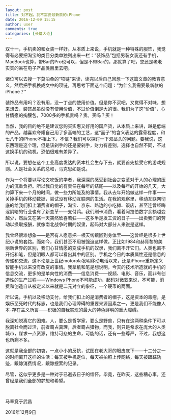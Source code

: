 ```yaml
---
layout: post
title: 对不起，我不需要最新款的iPhone
date: 2016-12-09 15:15
author: user
comments: true
categories: [长篇大论]
---
```

双十一，手机卖的和女装一样好。从本质上来说，手机就是一种特殊的服饰，我觉得有必要把淘宝的类目分类单独列出来一栏：“装饰品”包括男装女装还有手机，MacBook也算，带Bar的Pro也可以，但是不带Bar的，那就算了吧，您还是老老实实的呆在电子产品类目里去吧。

诸位可以去搜一下莫泊桑的“项链”来读，读完以后自己回想一下这篇文章的教育意义，然后把手机换成文中的项链，再思考下面这个问题：“为什么我需要最新款的iPhone？”

装饰品有用吗？没有用，没一丁点的使用价值。但是你不买吧，又觉得不对味，想来想去，装饰品虽然没有使用价值，不过价值倒是大的很。我们为了这“价值”，心甘情愿的掏腰包，7000多的手机贵吗？贵。买吗？买！

当然，我的目的绝不是建议您购买实惠又好用的国产货，从本质上来讲，越是低端的产品，越喜欢夸耀自己用了多高端的工艺，这“面子”的含义表达的露骨程度，和七八千的iPhone不相上下。不信？我们可以探讨一下双茎头的问题。要我说，这东西理是这个理，但是该剁手的还是要剁手，财力有差别，选择也自然不同，不过这换手机的动机，恐怕很难有差异了。

所以说，要想在这个工业高度发达的资本社会生存下去，就要首先接受它的游戏规则。人是社会关系的总和，马克思如是说。

作为一个将要以写论文吃饭的学者，我深深的感受到社会之变革对于人的心理的压力的沉重负担。所以我自觉的有责任在每年的结尾——以及每年的开始的几天，大约算下来一个月的时间，做一些力所能及的事情。我从去年开始做这样一件事——关掉手机的移动数据，尝试没有移动互联网的生活。在我的观察里，移动互联网彻底的给我们扣上消费者的帽子，淘宝、京东、路边的小吃摊、饭店，甚至连曾经晦涩阴暗的行业也有了新变革——支付鸨。我们刷卡消费，看着阿拉伯数字余额越变越少，然后又在某一天突然欣喜若狂——这多半是发工资的日子——出卖我们的劳动以换取报酬，就像南北战争时期的奴隶，起码对大部分人来说是这样。

我曾经很难想象——是否有人愿意把一根天线镶嵌到身体里——这曾经是很多上世纪小说的套路。而如今，我们甚至不用被强迫这样做。正比如1984和赫胥黎的美丽新世界的区别，我们心甘情愿的变成手机的奴隶，我们离不开它们。人类也离不开纸和笔，但是明眼人都可以看出其中的区别。手机之今日的本质属性还是信息的传递和交流，这不论是上世纪motorola发明移动电话以来，还是iPhone重新定义智能手机以来没有改变的事情。我拿纸和笔是想说明，今天的技术所造就的手机的信息交流，更多的是单向性的消费——信息消费——视频、电影、音乐，而非有创造性的生产过程——Windows Phone不可能成功，起码对微软来说，不可能，消费和创造自从被定义以来就是二元对立的象征，一个硬币的两面。

所以说，手机以及移动支付，给我们扣上的是消费者的帽子，这是资本的毒瘤，是娱乐至死时代的标志，也是我们心理障碍的重要来源因素之一，更是我们不能像人本-存在主义所言——积极的自我实现的最大的特色鲜明的重大障碍。

我深知脱离它的困难。人，要么是哲学家，要么是野兽，只有在这两种条件下可以脱离社会而过活，前者霸占真理，后者霸占猎物，而我，则只是希求在庞大的人类城市，谋求一点资源，维持可悲的生命，可能的话，还有一些尊严，不过，我想这也所剩不多。

这就是我全部的初衷，一点小小的反抗，试图在老大哥的眼皮底下——十二分之一的时间离开这样的生活：每天被手机定位，每天被拍照上传网络，每天被跟踪轨迹，跟踪消费情况，跟踪搜索的记录。

尽管，这似乎更多是一种对于已逝去日子的缅怀。毕竟，在昨天，这些糟心事，还曾经是我们全部的梦想和希望。

&nbsp;

马章竞于武昌

2016年12月9日
